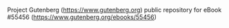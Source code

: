 Project Gutenberg (https://www.gutenberg.org) public repository for
eBook #55456 (https://www.gutenberg.org/ebooks/55456)
